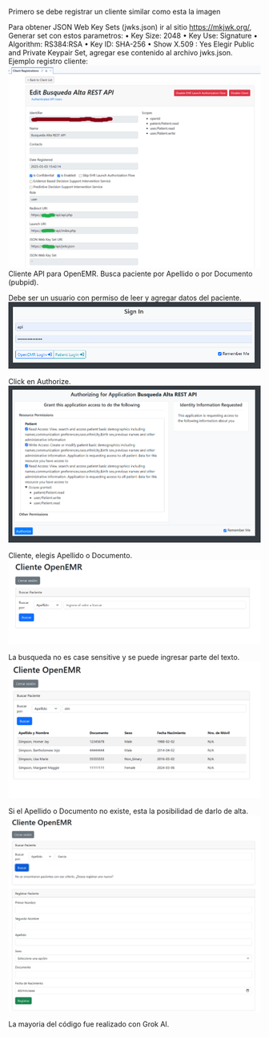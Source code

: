 Primero se debe registrar un cliente similar como esta la imagen

Para obtener JSON Web Key Sets (jwks.json) ir al sitio https://mkjwk.org/,
Generar set con estos parametros:
• Key Size: 2048
• Key Use: Signature
• Algorithm: RS384:RSA
• Key ID: SHA-256
• Show X.509 : Yes
Elegir Public and Private Keypair Set, agregar ese contenido al archivo jwks.json.
Ejemplo registro cliente:
![Registro](image.png)
Cliente API para OpenEMR. Busca paciente por Apellido o por Documento (pubpid).

Debe ser un usuario con permiso de leer y agregar datos del paciente.
![Login](login.png)

Click en Authorize.
![Authorize](authorize.png)

Cliente, elegis Apellido o Documento.
![Inicio-Cliente](inicio-cliente.png)

La busqueda no es case sensitive y se puede ingresar parte del texto.
![Busqueda](busqueda.png)

Si el Apellido o Documento no existe, esta la posibilidad de darlo de alta. 
![Alta](alta.png)

La mayoria del código fue realizado con Grok AI.

